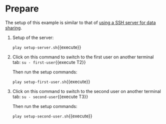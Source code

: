 # Prepare

The setup of this example is similar to that of [using a SSH server
for data
sharing](https://katacoda.com/dashohoxha/courses/dvc/examples-ssh-storage).

1. Setup of the server:

   `play setup-server.sh`{{execute}}
   
2. Click on this command to switch to the first user on another
   terminal tab: `su - first-user`{{execute T2}}
   
   Then run the setup commands:
   
   `play setup-first-user.sh`{{execute}}
   
3. Click on this command to switch to the second user on another
   terminal tab: `su - second-user`{{execute T3}}
   
   Then run the setup commands:
   
   `play setup-second-user.sh`{{execute}}
